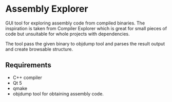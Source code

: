 
# Assembly Explorer

GUI tool for exploring assembly code from compiled binaries. The inspiration
is taken from Compiler Explorer which is great for small pieces of code but
unsuitable for whole projects with dependencies.

The tool pass the given binary to objdump tool and parses the result output
and create browsable structure.

## Requirements

* C++ compiler
* Qt 5
* qmake
* objdump tool for obtaining assembly code.
